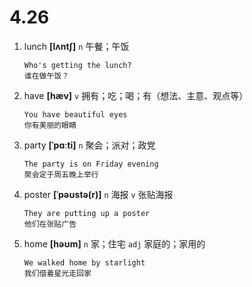 # 4.26

1. lunch **[lʌntʃ]** `n` 午餐；午饭

   ```
   Who's getting the lunch?
   谁在做午饭？
   ```

2. have **[hæv]** `v` 拥有；吃；喝；有（想法、主意、观点等）

   ```
   You have beautiful eyes
   你有美丽的眼睛
   ```

3. party **[ˈpɑːti]** `n` 聚会；派对；政党

   ```
   The party is on Friday evening
   聚会定于周五晚上举行
   ```

4. poster **[ˈpəʊstə(r)]** `n` 海报 `v` 张贴海报

   ```
   They are putting up a poster
   他们在张贴广告
   ```

5. home **[həʊm]** `n` 家；住宅 `adj` 家庭的；家用的

   ```
   We walked home by starlight
   我们借着星光走回家
   ```
